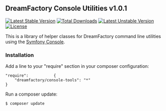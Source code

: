 ## DreamFactory Console Utilities v1.0.1

[![Latest Stable Version](https://poser.pugx.org/dreamfactory/console-tools/v/stable.svg)](https://packagist.org/packages/dreamfactory/console-tools) [![Total Downloads](https://poser.pugx.org/dreamfactory/console-tools/downloads.svg)](https://packagist.org/packages/dreamfactory/console-tools) [![Latest Unstable Version](https://poser.pugx.org/dreamfactory/console-tools/v/unstable.svg)](https://packagist.org/packages/dreamfactory/console-tools) [![License](https://poser.pugx.org/dreamfactory/console-tools/license.svg)](https://packagist.org/packages/dreamfactory/console-tools)

This is a library of helper classes for DreamFactory command line utilities using the [Symfony Console](https://github.com/symfony/console).

### Installation

Add a line to your "require" section in your composer configuration:

	"require":           {
		"dreamfactory/console-tools": "*"
	}

Run a composer update:

    $ composer update

